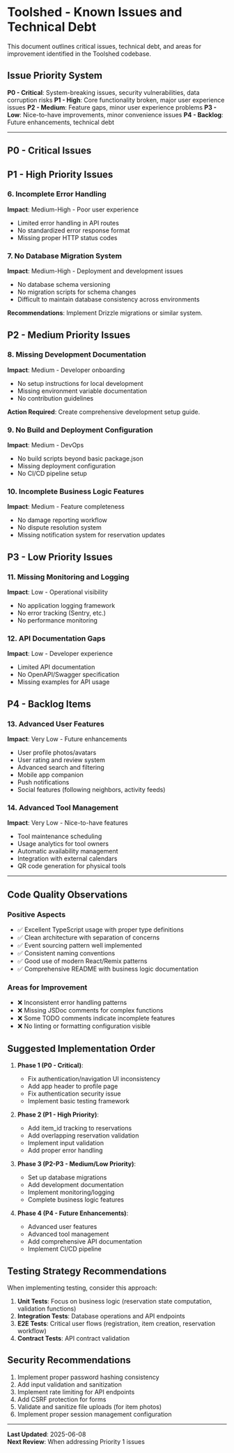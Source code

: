 # Toolshed - Known Issues and Technical Debt

This document outlines critical issues, technical debt, and areas for improvement identified in the Toolshed codebase.

## Issue Priority System

**P0 - Critical**: System-breaking issues, security vulnerabilities, data corruption risks
**P1 - High**: Core functionality broken, major user experience issues
**P2 - Medium**: Feature gaps, minor user experience problems
**P3 - Low**: Nice-to-have improvements, minor convenience issues
**P4 - Backlog**: Future enhancements, technical debt

---

## P0 - Critical Issues

## P1 - High Priority Issues

### 6. Incomplete Error Handling

**Impact**: Medium-High - Poor user experience

- Limited error handling in API routes
- No standardized error response format
- Missing proper HTTP status codes

### 7. No Database Migration System

**Impact**: Medium-High - Deployment and development issues

- No database schema versioning
- No migration scripts for schema changes
- Difficult to maintain database consistency across environments

**Recommendations**: Implement Drizzle migrations or similar system.

## P2 - Medium Priority Issues

### 8. Missing Development Documentation

**Impact**: Medium - Developer onboarding

- No setup instructions for local development
- Missing environment variable documentation
- No contribution guidelines

**Action Required**: Create comprehensive development setup guide.

### 9. No Build and Deployment Configuration

**Impact**: Medium - DevOps

- No build scripts beyond basic package.json
- Missing deployment configuration
- No CI/CD pipeline setup

### 10. Incomplete Business Logic Features

**Impact**: Medium - Feature completeness

- No damage reporting workflow
- No dispute resolution system
- Missing notification system for reservation updates

## P3 - Low Priority Issues

### 11. Missing Monitoring and Logging

**Impact**: Low - Operational visibility

- No application logging framework
- No error tracking (Sentry, etc.)
- No performance monitoring

### 12. API Documentation Gaps

**Impact**: Low - Developer experience

- Limited API documentation
- No OpenAPI/Swagger specification
- Missing examples for API usage

## P4 - Backlog Items

### 13. Advanced User Features

**Impact**: Very Low - Future enhancements

- User profile photos/avatars
- User rating and review system
- Advanced search and filtering
- Mobile app companion
- Push notifications
- Social features (following neighbors, activity feeds)

### 14. Advanced Tool Management

**Impact**: Very Low - Nice-to-have features

- Tool maintenance scheduling
- Usage analytics for tool owners
- Automatic availability management
- Integration with external calendars
- QR code generation for physical tools

---

## Code Quality Observations

### Positive Aspects

- ✅ Excellent TypeScript usage with proper type definitions
- ✅ Clean architecture with separation of concerns
- ✅ Event sourcing pattern well implemented
- ✅ Consistent naming conventions
- ✅ Good use of modern React/Remix patterns
- ✅ Comprehensive README with business logic documentation

### Areas for Improvement

- ❌ Inconsistent error handling patterns
- ❌ Missing JSDoc comments for complex functions
- ❌ Some TODO comments indicate incomplete features
- ❌ No linting or formatting configuration visible

## Suggested Implementation Order

1. **Phase 1 (P0 - Critical)**:
   - Fix authentication/navigation UI inconsistency
   - Add app header to profile page
   - Fix authentication security issue
   - Implement basic testing framework

2. **Phase 2 (P1 - High Priority)**:
   - Add item_id tracking to reservations
   - Add overlapping reservation validation
   - Implement input validation
   - Add proper error handling

3. **Phase 3 (P2-P3 - Medium/Low Priority)**:
   - Set up database migrations
   - Add development documentation
   - Implement monitoring/logging
   - Complete business logic features

4. **Phase 4 (P4 - Future Enhancements)**:
   - Advanced user features
   - Advanced tool management
   - Add comprehensive API documentation
   - Implement CI/CD pipeline

## Testing Strategy Recommendations

When implementing testing, consider this approach:

1. **Unit Tests**: Focus on business logic (reservation state computation, validation functions)
2. **Integration Tests**: Database operations and API endpoints
3. **E2E Tests**: Critical user flows (registration, item creation, reservation workflow)
4. **Contract Tests**: API contract validation

## Security Recommendations

1. Implement proper password hashing consistency
2. Add input validation and sanitization
3. Implement rate limiting for API endpoints
4. Add CSRF protection for forms
5. Validate and sanitize file uploads (for item photos)
6. Implement proper session management configuration

---

**Last Updated**: 2025-06-08  
**Next Review**: When addressing Priority 1 issues
